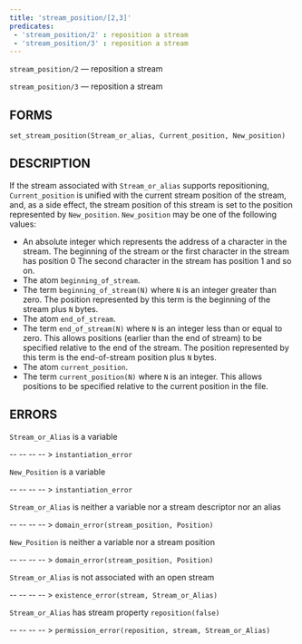 ```yaml
---
title: 'stream_position/[2,3]'
predicates:
 - 'stream_position/2' : reposition a stream
 - 'stream_position/3' : reposition a stream
---
```

`stream_position/2` — reposition a stream

`stream_position/3` — reposition a stream

## FORMS

```
set_stream_position(Stream_or_alias, Current_position, New_position)
```

## DESCRIPTION

If the stream associated with `Stream_or_alias` supports repositioning, `Current_position` is unified with the current stream position of the stream, and, as a side effect, the stream position of this stream is set to the position represented by `New_position`. `New_position` may be one of the following values:

- An absolute integer which represents the address of a character in the stream. The beginning of the stream or the first character in the stream has position 0 The second character in the stream has position 1 and so on.
- The atom `beginning_of_stream`.
- The term `beginning_of_stream(N)` where `N` is an integer greater than zero. The position represented by this term is the beginning of the stream plus `N` bytes.
- The atom `end_of_stream`.
- The term `end_of_stream(N)` where `N` is an integer less than or equal to zero. This allows positions (earlier than the end of stream) to be specified relative to the end of the stream. The position represented by this term is the end-of-stream position plus `N` bytes.
- The atom `current_position`.
- The term `current_position(N)` where `N` is an integer. This allows positions to be specified relative to the current position in the file.

## ERRORS

`Stream_or_Alias` is a variable

-- -- -- -- > `instantiation_error`

`New_Position` is a variable

-- -- -- -- > `instantiation_error`

`Stream_or_Alias` is neither a variable nor a stream descriptor nor an alias

-- -- -- -- > `domain_error(stream_position, Position)`

`New_Position` is neither a variable nor a stream position

-- -- -- -- > `domain_error(stream_position, Position)`

`Stream_or_Alias` is not associated with an open stream

-- -- -- -- > `existence_error(stream, Stream_or_Alias)`

`Stream_or_Alias` has stream property `reposition(false)`

-- -- -- -- > `permission_error(reposition, stream, Stream_or_Alias)`

